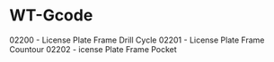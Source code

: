 # WT-Gcode
02200 - License Plate Frame Drill Cycle
02201 - License Plate Frame Countour
02202 - icense Plate Frame Pocket
